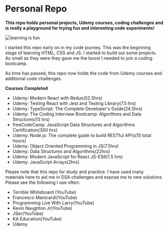 # Personal Repo

**This repo holds personal projects, Udemy courses, coding challenges and is really a playground for trying fun and interesting code experiments!**

![learning is fun](https://media.giphy.com/media/yDYAHbqe5DfyM/giphy.gif)

I started this repo early on in my code journey. This was the beginning stage of learning HTML, CSS and JS. I started to build out some projects. As small as they were they gave me the boost I needed to join a coding bootcamp.

As time has passed, this repo now holds the code from Udemy courses and additional code challenges.

**Courses Completed**

- Udemy: Modern React with Redux(52.5hrs)
- Udemy: Testing React with Jest and Testing Library(7.5 hrs)
- Udemy: TypeScript: The Complete Developer's Guide(24.5hrs)
- Udemy: The Coding Interview Bootcamp: Algorithms and Data Structures(13 hrs) 
- freeCodeCamp: JavaScript Data Structures and Algorithms Certification(300 hrs)
- Udemy: Node.js: The complete guide to build RESTful APi’s(15 total hours)
- Udemy: Object Oriented Programming in JS(7.5hrs)
- Udemy: Data Structures and Algorithms(22hrs)
- Udemy: Modern JavaScript for React JS-ES6(1.5 hrs)
- Udemy: JavaScript Arrays(2hrs)

Please note that this repo for study and practice. I have used many materials here to aid me in DSA challenges and expose me to new solutions. Please see the following I use often:
  - Terrible Whiteboard (YouTube)
  - Francesco Manicardi(YouTube)
  - Programming Live With Larry(YouTube)
  - Kevin Naughton Jr(YouTube)
  - JSer(YouTube)
  - KA Education(YouTube)
  - Udemy
